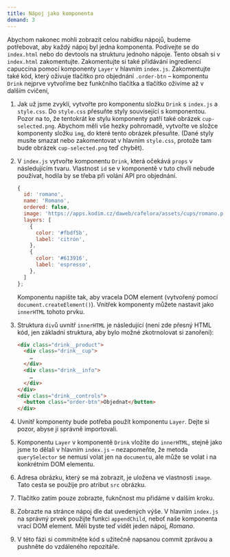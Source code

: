 ```yaml
---
title: Nápoj jako komponenta
demand: 3
---
```


Abychom nakonec mohli zobrazit celou nabídku nápojů, budeme potřebovat, aby každý nápoj byl jedna komponenta. Podívejte se do `index.html` nebo do devtools na strukturu jednoho nápoje. Tento obsah si v `index.html` zakomentujte. Zakomentujte si také přidávání ingrediencí capuccina pomocí komponenty `Layer` v hlavním `index.js`. Zakomentujte také kód, který oživuje tlačítko pro objednání `.order-btn` – komponentu `Drink` nejprve vytvoříme bez funkčního tlačítka a tlačítko oživíme až v dalším cvičení, 

1. Jak už jsme zvyklí, vytvořte pro komponentu složku `Drink` s `index.js` a `style.css`. Do `style.css` přesuňte styly související s komponentou. Pozor na to, že tentokrát ke stylu komponenty patří také obrázek `cup-selected.png`. Abychom měli vše hezky pohromadě, vytvořte ve složce komponenty složku `img`, do které tento obrázek přesuňte. (Dané styly musíte smazat nebo zakomentovat v hlavním `style.css`, protože tam bude obrázek `cup-selected.png` teď chybět).
1. V `index.js` vytvořte komponentu `Drink`, která očekává `props` v následujícím tvaru. Vlastnost `id` se v komponentě v tuto chvíli nebude používat, hodila by se třeba při volání API pro objednání.

   ```js
   {
     id: 'romano',
     name: 'Romano',
     ordered: false,
     image: 'https://apps.kodim.cz/daweb/cafelora/assets/cups/romano.png',
     layers: [
       {
         color: '#fbdf5b',
         label: 'citrón',
       },
       {
         color: '#613916',
         label: 'espresso',
       },
     ]
   };
   ```

   Komponentu napište tak, aby vracela DOM element (vytvořený pomocí `document.createElement()`). Vnitřek komponenty můžete nastavit jako `innerHTML` tohoto prvku.
1. Struktura `div`ů uvnitř `innerHTML` je následující (není zde přesný HTML kód, jen základní struktura, aby bylo možné zkotrnolovat si zanoření):

    ```html
    <div class="drink__product">
      <div class="drink__cup">
        …                
      </div>
      <div class="drink__info">
        …
      </div>
    </div>
    <div class="drink__controls">
      <button class="order-btn">Objednat</button>
    </div>
    ```

1. Uvnitř komponenty bude potřeba použít komponentu `Layer`. Dejte si pozor, abyse ji správně importovali.
1. Komponentu `Layer` v komponentě `Drink` vložíte do `innerHTML`, stejně jako jsme to dělali v hlavním `index.js` – nezapomeňte, že metoda `querySelector` se nemusí volat jen na `document`u, ale může se volat i na konkrétním DOM elementu.
1. Adresa obrázku, který se má zobrazit, je uložena ve vlastnosti `image`. Tato cesta se použije pro atribut `src` obrázku.
1. Tlačítko zatím pouze zobrazte, fuknčnost mu přidáme v dalším kroku.
1. Zobrazte na stránce nápoj dle dat uvedených výše. V hlavním `index.js` na správný prvek použijte funkci `appendChild`, neboť naše komponenta vrací DOM element. Měli byste teď vidět jeden nápoj, _Romano_.
1. V této fázi si commitněte kód s užitečně napsanou commit zprávou a pushněte do vzdáleného repozitáře.
